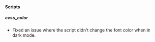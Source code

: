 
#### Scripts

##### cvss_color

- Fixed an issue where the script didn't change the font color when in dark mode.
